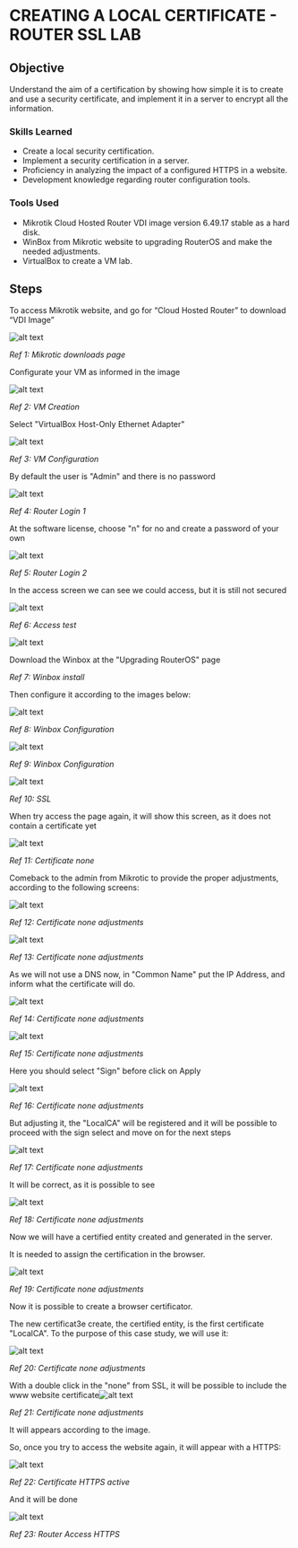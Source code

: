 # CREATING A LOCAL CERTIFICATE - ROUTER SSL LAB

## Objective

Understand the aim of a certification by showing how simple it is to create and use a security certificate, and implement it in a server to encrypt all the information.

### Skills Learned

- Create a local security certification.
- Implement a security certification in a server.
- Proficiency in analyzing the impact of a configured HTTPS in a website.
- Development knowledge regarding router configuration tools.

### Tools Used

- Mikrotik Cloud Hosted Router VDI image version 6.49.17 stable as a hard disk.
- WinBox from Mikrotic website to upgrading RouterOS and make the needed adjustments.
- VirtualBox to create a VM lab.

## Steps

To access Mikrotik website, and go for “Cloud Hosted Router” to download “VDI Image”

![alt text](https://github.com/TatianePimentaLeal/router-ssl-lab/blob/main/Router-SSL-Lab_Project_Cybersecurity_imgs/Ref1.Mikrotik-Downloads.png)

*Ref 1: Mikrotic downloads page*



Configurate your VM as informed in the image

![alt text](https://github.com/TatianePimentaLeal/router-ssl-lab/blob/main/Router-SSL-Lab_Project_Cybersecurity_imgs/Ref2.VM-Creation.png)

*Ref 2: VM Creation*



Select "VirtualBox Host-Only Ethernet Adapter"

![alt text](https://github.com/TatianePimentaLeal/router-ssl-lab/blob/main/Router-SSL-Lab_Project_Cybersecurity_imgs/Ref3.VM-Config.png)

*Ref 3: VM Configuration*



By default the user is "Admin" and there is no password

![alt text](https://github.com/TatianePimentaLeal/router-ssl-lab/blob/main/Router-SSL-Lab_Project_Cybersecurity_imgs/Ref4.Router-login1.png)

*Ref 4: Router Login 1*



At the software license, choose "n" for no and create a password of your own

![alt text](https://github.com/TatianePimentaLeal/router-ssl-lab/blob/main/Router-SSL-Lab_Project_Cybersecurity_imgs/Ref5.Router-login2.png)

*Ref 5: Router Login 2*



In the access screen we can see we could access, but it is still not secured

![alt text](https://github.com/TatianePimentaLeal/router-ssl-lab/blob/main/Router-SSL-Lab_Project_Cybersecurity_imgs/Ref6.Access-Test.png)

*Ref  6: Access test*

![alt text](https://github.com/TatianePimentaLeal/router-ssl-lab/blob/main/Router-SSL-Lab_Project_Cybersecurity_imgs/Ref7.Winbox.png)

Download the Winbox at the "Upgrading RouterOS" page

*Ref 7: Winbox install*

Then configure it according to the images below:

![alt text](https://github.com/TatianePimentaLeal/router-ssl-lab/blob/main/Router-SSL-Lab_Project_Cybersecurity_imgs/Ref8.Winbox-Config1.png)

*Ref 8: Winbox Configuration*

![alt text](https://github.com/TatianePimentaLeal/router-ssl-lab/blob/main/Router-SSL-Lab_Project_Cybersecurity_imgs/Ref9.Winbox-Config2.png)

*Ref  9: Winbox Configuration*

![alt text](https://github.com/TatianePimentaLeal/router-ssl-lab/blob/main/Router-SSL-Lab_Project_Cybersecurity_imgs/Ref10.SSL-443.png)

*Ref 10: SSL*

When try access the page again, it will show this screen, as it does not contain a certificate yet

![alt text](https://github.com/TatianePimentaLeal/router-ssl-lab/blob/main/Router-SSL-Lab_Project_Cybersecurity_imgs/Ref11.Certificate-none.png)

*Ref 11: Certificate none*

Comeback to the admin from Mikrotic to provide the proper adjustments, according to the following screens:

![alt text](https://github.com/TatianePimentaLeal/router-ssl-lab/blob/main/Router-SSL-Lab_Project_Cybersecurity_imgs/Ref12.Certificate-none-adjustment1.png)

*Ref 12: Certificate none adjustments*

![alt text](https://github.com/TatianePimentaLeal/router-ssl-lab/blob/main/Router-SSL-Lab_Project_Cybersecurity_imgs/Ref13.Certificate-none-adjustment2.png)

*Ref 13: Certificate none adjustments*

As we will not use a DNS now, in "Common Name" put the IP Address, and inform what the certificate will do.

![alt text](https://github.com/TatianePimentaLeal/router-ssl-lab/blob/main/Router-SSL-Lab_Project_Cybersecurity_imgs/Ref14.Certificate-none-adjustment3.png)

*Ref 14: Certificate none adjustments*

![alt text](https://github.com/TatianePimentaLeal/router-ssl-lab/blob/main/Router-SSL-Lab_Project_Cybersecurity_imgs/Ref15.Certificate-none-adjustment4.png)

*Ref 15: Certificate none adjustments*

Here you should select "Sign" before click on Apply

![alt text](https://github.com/TatianePimentaLeal/router-ssl-lab/blob/main/Router-SSL-Lab_Project_Cybersecurity_imgs/Ref16.Certificate-none-adjustment5.png)

*Ref 16: Certificate none adjustments*

But adjusting it, the "LocalCA" will be registered and it will be possible to proceed with the sign select and move on for the next steps

![alt text](https://github.com/TatianePimentaLeal/router-ssl-lab/blob/main/Router-SSL-Lab_Project_Cybersecurity_imgs/Ref17.Certificate-none-adjustment6.png)

*Ref 17: Certificate none adjustments*

It will be correct, as it is possible to see

![alt text](https://github.com/TatianePimentaLeal/router-ssl-lab/blob/main/Router-SSL-Lab_Project_Cybersecurity_imgs/Ref18.Certificate-none-adjustment8.png)

*Ref 18: Certificate none adjustments*

Now we will have a certified entity created and generated in the server.

It is needed to assign the certification in the browser. 

![alt text](https://github.com/TatianePimentaLeal/router-ssl-lab/blob/main/Router-SSL-Lab_Project_Cybersecurity_imgs/Ref19.Certificate-none-adjustment9.png)

*Ref 19: Certificate none adjustments*

Now it is possible to create a browser certificator.

The new certificat3e create, the certified entity, is the first certificate "LocalCA". To the purpose of this case study, we will use it:

![alt text](https://github.com/TatianePimentaLeal/router-ssl-lab/blob/main/Router-SSL-Lab_Project_Cybersecurity_imgs/Ref20.Certificate-none-adjustment10.png)

*Ref 20: Certificate none adjustments*

With a double click in the "none" from SSL, it will be possible to include the www website certificate![alt text](https://github.com/TatianePimentaLeal/router-ssl-lab/blob/main/Router-SSL-Lab_Project_Cybersecurity_imgs/Ref21.Certificate-none-adjustment11.png)

*Ref 21: Certificate none adjustments*

It will appears according to the image.

So, once you try to access the website again, it will appear with a HTTPS:

![alt text](https://github.com/TatianePimentaLeal/router-ssl-lab/blob/main/Router-SSL-Lab_Project_Cybersecurity_imgs/Ref22.Certificate-HTTPS.png)

*Ref 22: Certificate HTTPS active*

And it will be done

![alt text](https://github.com/TatianePimentaLeal/router-ssl-lab/blob/main/Router-SSL-Lab_Project_Cybersecurity_imgs/Ref23.Router-Access-HTTPS.png)

*Ref 23: Router Access HTTPS*
